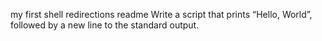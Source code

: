 my first shell redirections readme
Write a script that prints “Hello, World”, followed by a new line to the standard output.

